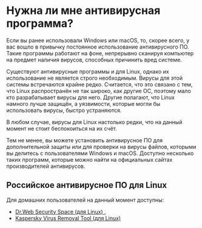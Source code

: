 # Нужна ли мне антивирусная программа?

Если вы ранее использовали Windows или macOS, то, скорее всего, у вас вошло в привычку постоянное использование антивирусного ПО. Такие программы работают на фоне, непрерывно сканируя компьютер на предмет наличия вирусов, способных причинить вред системе.

Существуют антивирусные программы и для Linux, однако их использование не является строго необходимым. Вирусы для этой системы встречаются крайне редко. Считается, что это связано с тем, что Linux распространён не так широко, как другие ОС, поэтому мало кто разрабатывает вирусы для него. Другие полагают, что Linux намного лучше защищён, а уязвимости, которые могли бы использовать вирусы, быстро устраняются.

В любом случае, вирусы для Linux настолько редки, что на данный момент не стоит беспокоиться на их счёт.

Тем не менее, вы можете установить антивирусное ПО для дополнительной защиты или для проверки на вирусы файлов, которыми вы делитесь с пользователями Windows и macOS. Доступно несколько таких программ, которые можно найти на официальных сайтах производителей антивирусов.

## Российское антивирусное ПО для Linux

Для домашних пользователей на данный момент доступны:

- [Dr.Web Security Space (для Linux) ](https://products.drweb.ru/home/linux/),
- [Kaspersky Virus Removal Tool (для Linux)](https://www.kaspersky.com/downloads/free-virus-removal-tool)
